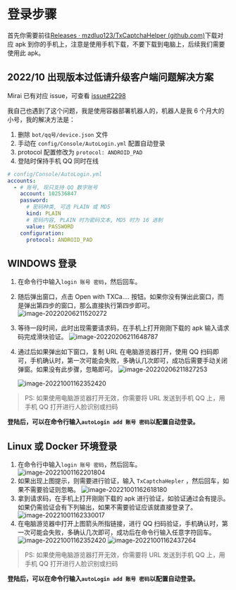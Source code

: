 # 登录步骤
首先你需要前往[Releases · mzdluo123/TxCaptchaHelper (github.com)](https://github.com/mzdluo123/TxCaptchaHelper/releases)下载对应 apk 到你的手机上，注意是使用手机下载，不要下载到电脑上，后续我们需要使用此 apk。

## 2022/10 出现版本过低请升级客户端问题解决方案
Mirai 已有对应 issue，可查看 [issue#2298](https://github.com/mamoe/mirai/issues/2298)

我自己也遇到了这个问题，我是使用容器部署机器人的，机器人是我 6 个月大的小号，我的解决方法是：
1. 删除 `bot/qq号/device.json` 文件
2. 手动在 `config/Console/AutoLogin.yml` 配置自动登录
3. protocol 配置修改为 `protocol: ANDROID_PAD`
4. 登陆时保持手机 QQ 同时在线
```yaml
# config/Console/AutoLogin.yml
accounts:
  - # 账号, 现只支持 QQ 数字账号
    account: 102536847
    password:
      # 密码种类, 可选 PLAIN 或 MD5
      kind: PLAIN
      # 密码内容, PLAIN 时为密码文本, MD5 时为 16 进制
      value: PASSWORD
    configuration:
      protocol: ANDROID_PAD
```

## WINDOWS 登录
1. 在命令行中输入`login 账号 密码`，然后回车。

2. 随后弹出窗口，点击 Open with TXCa.... 按钮。如果你没有弹出此窗口，而是弹出第四步的窗口，那么直接执行第四步即可。
   ![image-20220206211520272](https://happysnaker-1306579962.cos.ap-nanjing.myqcloud.com/img/typora/image-20220206211520272.png)

3. 等待一段时间，此时出现需要请求码，在手机上打开刚刚下载的 apk 输入请求码完成滑块验证。
   ![image-20220206211648787](https://happysnaker-1306579962.cos.ap-nanjing.myqcloud.com/img/typora/image-20220206211648787.png)

4. 通过后如果弹出如下窗口，复制 URL 在电脑游览器打开，使用 QQ 扫码即可，手机确认时，第一次可能会失败，多确认几次即可，成功后需要手动关闭弹窗。如果没有此步骤，忽略即可。
   ![image-20220206211827253](https://happysnaker-1306579962.cos.ap-nanjing.myqcloud.com/img/typora/image-20220206211827253.png)

   ![image-20221001162352420](https://happysnaker-1306579962.cos.ap-nanjing.myqcloud.com/img/typora202210011623580.png)

   
> PS: 如果使用电脑游览器打开无效，你需要将 URL 发送到手机 QQ 上，用手机 QQ 打开进行人脸识别或扫码

**登陆后，可以在命令行输入`autoLogin add 账号 密码`以配置自动登录。**

## Linux 或 Docker 环境登录
1. 在命令行中输入`login 账号 密码`，然后回车。
   ![image-20221001162201804](https://happysnaker-1306579962.cos.ap-nanjing.myqcloud.com/img/typora202210011622811.png)
2. 如果出现上图提示，则需要进行验证，输入 `TxCaptchaHepler` ，然后回车，如果不需要验证则忽略。
   ![image-20221001162618180](https://happysnaker-1306579962.cos.ap-nanjing.myqcloud.com/img/typora202210011626265.png)
3. 拿到请求码，在手机上打开刚刚下载的 apk 进行验证，如验证通过会有提示。如果仍需验证会有下列输出，如果不需要验证应该就直接登录了。
   ![image-20221001162330017](https://happysnaker-1306579962.cos.ap-nanjing.myqcloud.com/img/typora202210011623180.png)
4. 在电脑游览器中打开上图箭头所指链接，进行 QQ 扫码验证，手机确认时，第一次可能会失败，多确认几次即可，成功后在命令行输入任意字符回车。
   ![image-20221001162352420](https://happysnaker-1306579962.cos.ap-nanjing.myqcloud.com/img/typora202210011623580.png)
   ![image-20221001162437264](https://happysnaker-1306579962.cos.ap-nanjing.myqcloud.com/img/typora202210011624360.png)

> PS: 如果使用电脑游览器打开无效，你需要将 URL 发送到手机 QQ 上，用手机 QQ 打开进行人脸识别或扫码

**登陆后，可以在命令行输入`autoLogin add 账号 密码`以配置自动登录。**